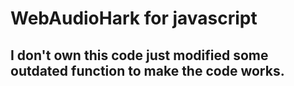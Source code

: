 # WebAudioHark for javascript
## I don't own this code just modified some outdated function to make the code works.

